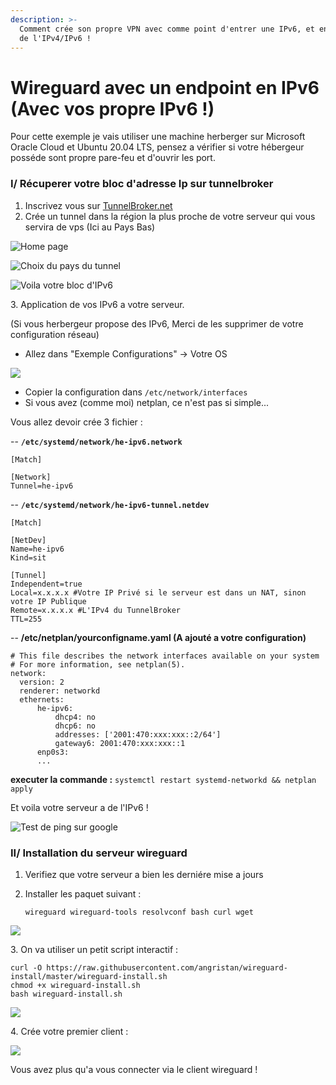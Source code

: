 ```yaml
---
description: >-
  Comment crée son propre VPN avec comme point d'entrer une IPv6, et en sortie
  de l'IPv4/IPv6 !
---
```


# Wireguard avec un endpoint en IPv6 (Avec vos propre IPv6 !)

Pour cette exemple je vais utiliser une machine herberger sur Microsoft Oracle Cloud et Ubuntu 20.04 LTS, pensez a vérifier si votre hébergeur posséde sont propre pare-feu et d'ouvrir les port.

### I/ Récuperer votre bloc d'adresse Ip sur tunnelbroker

1. Inscrivez vous sur [TunnelBroker.net](https://tunnelbroker.net/)
2. Crée un tunnel dans la région la plus proche de votre serveur qui vous servira de vps (Ici au Pays Bas)

![Home page](<../.gitbook/assets/image (11).png>)

![Choix du pays du tunnel](<../.gitbook/assets/image (13).png>)

![Voila votre bloc d'IPv6](<../.gitbook/assets/image (10) (2).png>)

3\. Application de vos IPv6 a votre serveur.

(Si vous herbergeur propose des IPv6, Merci de les supprimer de votre configuration réseau)

* Allez dans "Exemple Configurations" -> Votre OS

![](<../.gitbook/assets/image (2) (1).png>)

* Copier la configuration dans `/etc/network/interfaces` &#x20;
* Si vous avez (comme moi) netplan, ce n'est pas si simple...

Vous allez devoir crée 3 fichier :&#x20;

\-- **`/etc/systemd/network/he-ipv6.network`**

```
[Match]

[Network]
Tunnel=he-ipv6
```

\-- **`/etc/systemd/network/he-ipv6-tunnel.netdev`**

```
[Match]                                                                                                                                                                                                            

[NetDev]                                                                                                                                                                                                           
Name=he-ipv6                                        
Kind=sit                                            

[Tunnel]
Independent=true                                            
Local=x.x.x.x #Votre IP Privé si le serveur est dans un NAT, sinon votre IP Publique                                  
Remote=x.x.x.x #L'IPv4 du TunnelBroker                         
TTL=255
```

\-- **/etc/netplan/yourconfigname.yaml (A ajouté a votre configuration)**

```
# This file describes the network interfaces available on your system
# For more information, see netplan(5).
network:
  version: 2
  renderer: networkd
  ethernets:
      he-ipv6:
          dhcp4: no
          dhcp6: no
          addresses: ['2001:470:xxx:xxx::2/64']
          gateway6: 2001:470:xxx:xxx::1
      enp0s3:
      ...
```

**executer la commande :** `systemctl restart systemd-networkd && netplan apply`

Et voila votre serveur a de l'IPv6 !

![Test de ping sur google](<../.gitbook/assets/image (12).png>)

### II/ Installation du serveur wireguard

1. Verifiez que votre serveur a bien les derniére mise a jours
2.  Installer les paquet suivant :&#x20;

    ```
    wireguard wireguard-tools resolvconf bash curl wget
    ```



![](<../.gitbook/assets/image (3) (1).png>)

3\. On va utiliser un petit script interactif :&#x20;

```
curl -O https://raw.githubusercontent.com/angristan/wireguard-install/master/wireguard-install.sh
chmod +x wireguard-install.sh
bash wireguard-install.sh
```

![](<../.gitbook/assets/image (15).png>)

4\. Crée votre premier client :&#x20;

![](<../.gitbook/assets/image (10).png>)



Vous avez plus qu'a vous connecter via le client wireguard !

